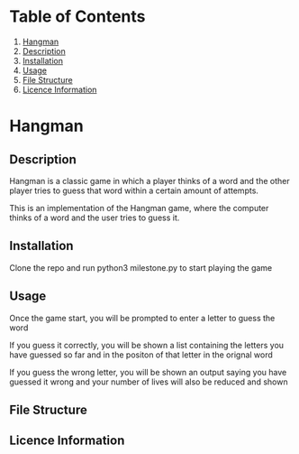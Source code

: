# Table of Contents
1. [Hangman](#hangman)
2. [Description](#description)
3. [Installation](#installation)
4. [Usage](#usage)
5. [File Structure](#file-structure)
6. [Licence Information](#licence-information)

# Hangman

## Description
Hangman is a classic game in which a player thinks of a word and the other player tries to guess that word within a certain amount of attempts.

This is an implementation of the Hangman game, where the computer thinks of a word and the user tries to guess it. 

## Installation
Clone the repo and run python3 milestone.py to start playing the game

## Usage
Once the game start, you will be prompted to enter a letter to guess the word

If you guess it correctly, you will be shown a list containing the letters you have guessed so far and in the positon of that letter in the orignal word

If you guess the wrong letter, you will be shown an output saying you have guessed it wrong and your number of lives will also be reduced and shown

## File Structure

## Licence Information
